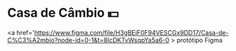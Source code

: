 # Casa de Câmbio 💵


<a href='https://www.figma.com/file/H3gBEiF0F94VESCGx9DD17/Casa-de-C%C3%A2mbio?node-id=0-1&t=8IcDKTvWsqpYa5a6-0 > protótipo Figma  </a>
